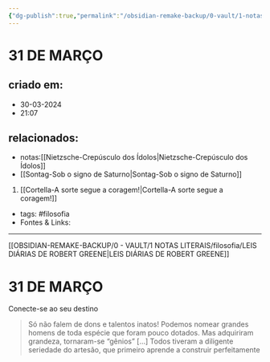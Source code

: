 ```yaml
---
{"dg-publish":true,"permalink":"/obsidian-remake-backup/0-vault/1-notas-literais/filosofia/31-de-marco/","tags":["filosofia"],"dgHomeLink":true,"dgShowLocalGraph":true,"dgShowFileTree":true,"noteIcon":""}
---
```


# 31 DE MARÇO

## criado em: 
- 30-03-2024
- 21:07
## relacionados:
- notas:[[Nietzsche-Crepúsculo dos Ídolos\|Nietzsche-Crepúsculo dos Ídolos]]
- [[Sontag-Sob o signo de Saturno\|Sontag-Sob o signo de Saturno]]
1. [[Cortella-A sorte segue a coragem!\|Cortella-A sorte segue a coragem!]]
- tags: #filosofia 
- Fontes & Links: 
---
[[OBSIDIAN-REMAKE-BACKUP/0 - VAULT/1 NOTAS LITERAIS/filosofia/LEIS DIÁRIAS DE ROBERT GREENE\|LEIS DIÁRIAS DE ROBERT GREENE]]

# 31 DE MARÇO

Conecte-se ao seu destino

>  Só não falem de dons e talentos inatos! Podemos nomear grandes homens de toda espécie que foram pouco dotados. Mas adquiriram grandeza, tornaram-se “gênios” [...] Todos tiveram a diligente seriedade do artesão, que primeiro aprende a construir perfeitamente as partes, antes de ousar fazer um grande todo; permitiram-se tempo para isso.

— FRIEDRICH NIETZSCHE, _Humano, demasiado humano_ (1878)

Como a essa altura você já deve saber, a Maestria não é uma questão de genética, tampouco de sorte, mas de seguir suas inclinações naturais e o profundo desejo que o instiga. Todo mundo tem essas inclinações. O desejo que existe dentro de você não é motivado por egoísmo ou pura ambição de poder, emoções que na verdade atravancam o caminho para a Maestria. Em vez disso, é uma expressão profunda de algo natural, algo que marcou você desde o nascimento como um indivíduo singular. Ao seguir suas inclinações e avançar em direção à Maestria, você faz uma grande contribuição à sociedade, enriquecendo-a com descobertas e ideias perspicazes e aproveitando ao máximo a diversidade na natureza e em meio à sociedade humana. Verdade seja dita, é o cúmulo do egoísmo meramente consumir o que os outros criam e se fechar numa concha de objetivos limitados e prazeres imediatos. Afastar-se de suas inclinações só pode levar à dor e à decepção em longo prazo, resultando na sensação de que você desperdiçou algo único. Essa dor será expressa na forma de amargura e inveja, e você não reconhecerá a verdadeira fonte de sua depressão. Seu verdadeiro eu não fala por meio de palavras ou frases banais. Sua voz vem de dentro de você, do substrato de sua psique, de algo enraizado e entranhado fisicamente dentro de você. Ela emana de sua singularidade e se comunica por meio de poderosos desejos e sensações que parecem transcendê-lo. Em última análise, você não é capaz de entender por que se sente atraído por certas atividades ou formas de conhecimento. A verdade é que isso não pode ser verbalizado ou explicado. É simplesmente um fato da natureza.

LEI DO DIA: AO SEGUIR SUA VOZ, VOCÊ PERCEBE SEU PRÓPRIO POTENCIAL E SATISFAZ SEUS DESEJOS MAIS PROFUNDOS DE CRIAR E EXPRESSAR SUA PRÓPRIA SINGULARIDADE. ESSA VOZ EXISTE PARA UM PROPÓSITO, E É SUA MISSÃO DE VIDA MATERIALIZÁ-LA E TORNÁ-LA REALIDADE.

_Maestria_, Seção VI – Combine o intuitivo com o racional: Maestria